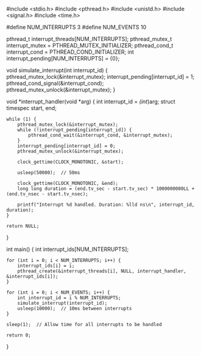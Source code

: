 #include <stdio.h>
#include <pthread.h>
#include <unistd.h>
#include <signal.h>
#include <time.h>

#define NUM_INTERRUPTS 3
#define NUM_EVENTS 10

pthread_t interrupt_threads[NUM_INTERRUPTS];
pthread_mutex_t interrupt_mutex = PTHREAD_MUTEX_INITIALIZER;
pthread_cond_t interrupt_cond = PTHREAD_COND_INITIALIZER;
int interrupt_pending[NUM_INTERRUPTS] = {0};

void simulate_interrupt(int interrupt_id) {
    pthread_mutex_lock(&interrupt_mutex);
    interrupt_pending[interrupt_id] = 1;
    pthread_cond_signal(&interrupt_cond);
    pthread_mutex_unlock(&interrupt_mutex);
}

void *interrupt_handler(void *arg) {
    int interrupt_id = *(int*)arg;
    struct timespec start, end;
    
    while (1) {
        pthread_mutex_lock(&interrupt_mutex);
        while (!interrupt_pending[interrupt_id]) {
            pthread_cond_wait(&interrupt_cond, &interrupt_mutex);
        }
        interrupt_pending[interrupt_id] = 0;
        pthread_mutex_unlock(&interrupt_mutex);
        
        clock_gettime(CLOCK_MONOTONIC, &start);
        
        usleep(50000);  // 50ms
        
        clock_gettime(CLOCK_MONOTONIC, &end);
        long long duration = (end.tv_sec - start.tv_sec) * 1000000000LL + (end.tv_nsec - start.tv_nsec);
        
        printf("Interrupt %d handled. Duration: %lld ns\n", interrupt_id, duration);
    }
    
    return NULL;
}

int main() {
    int interrupt_ids[NUM_INTERRUPTS];
    
    for (int i = 0; i < NUM_INTERRUPTS; i++) {
        interrupt_ids[i] = i;
        pthread_create(&interrupt_threads[i], NULL, interrupt_handler, &interrupt_ids[i]);
    }
    
    for (int i = 0; i < NUM_EVENTS; i++) {
        int interrupt_id = i % NUM_INTERRUPTS;
        simulate_interrupt(interrupt_id);
        usleep(10000);  // 10ms between interrupts
    }
    
    sleep(1);  // Allow time for all interrupts to be handled
    
    return 0;
}
